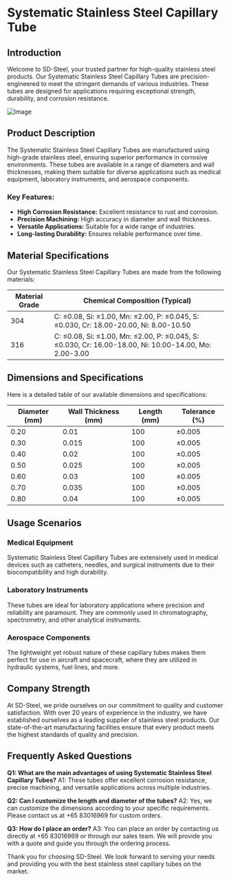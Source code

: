 # Systematic Stainless Steel Capillary Tube

## Introduction

Welcome to SD-Steel, your trusted partner for high-quality stainless steel products. Our Systematic Stainless Steel Capillary Tubes are precision-engineered to meet the stringent demands of various industries. These tubes are designed for applications requiring exceptional strength, durability, and corrosion resistance.

![Image](https://github.com/user-attachments/assets/2567258e-e124-4816-932d-1809bd27ef0b)

## Product Description

The Systematic Stainless Steel Capillary Tubes are manufactured using high-grade stainless steel, ensuring superior performance in corrosive environments. These tubes are available in a range of diameters and wall thicknesses, making them suitable for diverse applications such as medical equipment, laboratory instruments, and aerospace components.

### Key Features:
- **High Corrosion Resistance:** Excellent resistance to rust and corrosion.
- **Precision Machining:** High accuracy in diameter and wall thickness.
- **Versatile Applications:** Suitable for a wide range of industries.
- **Long-lasting Durability:** Ensures reliable performance over time.

## Material Specifications

Our Systematic Stainless Steel Capillary Tubes are made from the following materials:

| Material Grade | Chemical Composition (Typical) |
|----------------|--------------------------------|
| 304            | C: ≤0.08, Si: ≤1.00, Mn: ≤2.00, P: ≤0.045, S: ≤0.030, Cr: 18.00-20.00, Ni: 8.00-10.50 |
| 316            | C: ≤0.08, Si: ≤1.00, Mn: ≤2.00, P: ≤0.045, S: ≤0.030, Cr: 16.00-18.00, Ni: 10.00-14.00, Mo: 2.00-3.00 |

## Dimensions and Specifications

Here is a detailed table of our available dimensions and specifications:

| Diameter (mm) | Wall Thickness (mm) | Length (mm) | Tolerance (%) |
|---------------|---------------------|-------------|---------------|
| 0.20          | 0.01                | 100         | ±0.005        |
| 0.30          | 0.015               | 100         | ±0.005        |
| 0.40          | 0.02                | 100         | ±0.005        |
| 0.50          | 0.025               | 100         | ±0.005        |
| 0.60          | 0.03                | 100         | ±0.005        |
| 0.70          | 0.035               | 100         | ±0.005        |
| 0.80          | 0.04                | 100         | ±0.005        |

## Usage Scenarios

### Medical Equipment
Systematic Stainless Steel Capillary Tubes are extensively used in medical devices such as catheters, needles, and surgical instruments due to their biocompatibility and high durability.

### Laboratory Instruments
These tubes are ideal for laboratory applications where precision and reliability are paramount. They are commonly used in chromatography, spectrometry, and other analytical instruments.

### Aerospace Components
The lightweight yet robust nature of these capillary tubes makes them perfect for use in aircraft and spacecraft, where they are utilized in hydraulic systems, fuel lines, and more.

## Company Strength

At SD-Steel, we pride ourselves on our commitment to quality and customer satisfaction. With over 20 years of experience in the industry, we have established ourselves as a leading supplier of stainless steel products. Our state-of-the-art manufacturing facilities ensure that every product meets the highest standards of quality and precision.

## Frequently Asked Questions

**Q1: What are the main advantages of using Systematic Stainless Steel Capillary Tubes?**
A1: These tubes offer excellent corrosion resistance, precise machining, and versatile applications across multiple industries.

**Q2: Can I customize the length and diameter of the tubes?**
A2: Yes, we can customize the dimensions according to your specific requirements. Please contact us at +65 83016969 for custom orders.

**Q3: How do I place an order?**
A3: You can place an order by contacting us directly at +65 83016969 or through our sales team. We will provide you with a quote and guide you through the ordering process.

Thank you for choosing SD-Steel. We look forward to serving your needs and providing you with the best stainless steel capillary tubes on the market.